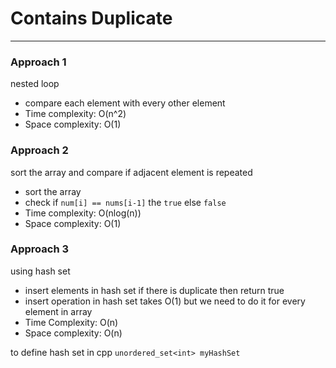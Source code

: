 # Contains Duplicate

---

### Approach 1

nested loop

- compare each element with every other element
- Time complexity: O(n^2)
- Space complexity: O(1)

### Approach 2

sort the array and compare if adjacent element is repeated

- sort the array
- check if `num[i] == nums[i-1]` the `true` else `false`
- Time complexity: O(nlog(n))
- Space complexity: O(1)

### Approach 3

using hash set 

- insert elements in hash set if there is duplicate then return true
- insert operation in hash set takes O(1) but we need to do it for every element in array
- Time Complexity: O(n)
- Space complexity: O(n)

to define hash set in cpp `unordered_set<int> myHashSet`